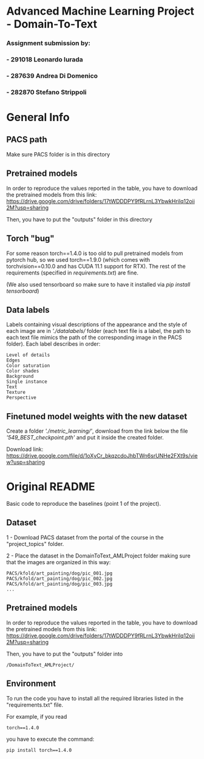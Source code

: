 # Advanced Machine Learning Project - Domain-To-Text 

### Assignment submission by:
### - 291018 Leonardo Iurada
### - 287639 Andrea Di Domenico
### - 282870 Stefano Strippoli

# General Info

## PACS path

Make sure PACS folder is in this directory

## Pretrained models

In order to reproduce the values reported in the table, you have to download the pretrained models from this link: https://drive.google.com/drive/folders/17tWDDDPY9fRLrnL3YbwkHrilq12oii2M?usp=sharing

Then, you have to put the "outputs" folder in this directory

## Torch "bug"

For some reason torch==1.4.0 is too old to pull pretrained models from pytorch hub, so we used torch==1.9.0 (which comes with torchvision==0.10.0 and has CUDA 11.1 support for RTX). The rest of the requirements (specified in *_requirements.txt_*) are fine.

(We also used tensorboard so make sure to have it installed via *_pip install tensorboard_*)

## Data labels
Labels containing visual descriptions of the appearance and the style of each image are in *_'./datalabels/_* folder (each text file is a label, the path to each text file mimics the path of the corresponding image in the PACS folder). Each label describes in order:
```
Level of details
Edges
Color saturation
Color shades
Background
Single instance
Text
Texture
Perspective
```

## Finetuned model weights with the new dataset
Create a folder *_'./metric_learning/'_*, download from the link below the file *_'549_BEST_checkpoint.pth'_* and put it inside the created folder.

Download link: https://drive.google.com/file/d/1oXyCr_bkqzcdoJhbTWn6srUNHe2FXt9s/view?usp=sharing

# Original README

Basic code to reproduce the baselines (point 1 of the project). 

## Dataset

1 - Download PACS dataset from the portal of the course in the "project_topics" folder.

2 - Place the dataset in the DomainToText_AMLProject folder making sure that the images are organized in this way:

```
PACS/kfold/art_painting/dog/pic_001.jpg
PACS/kfold/art_painting/dog/pic_002.jpg
PACS/kfold/art_painting/dog/pic_003.jpg
...
```

## Pretrained models

In order to reproduce the values reported in the table, you have to download the pretrained models from this link: https://drive.google.com/drive/folders/17tWDDDPY9fRLrnL3YbwkHrilq12oii2M?usp=sharing

Then, you have to put the "outputs" folder into 

```
/DomainToText_AMLProject/
```


## Environment

To run the code you have to install all the required libraries listed in the "requirements.txt" file.

For example, if you read

```
torch==1.4.0
```

you have to execute the command:

```
pip install torch==1.4.0
```

